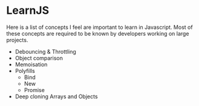 # LearnJS

Here is a list of concepts I feel are important to learn in Javascript. 
Most of these concepts are required to be known by developers working on large projects.

- Debouncing & Throttling
- Object comparison
- Memoisation
- Polyfills
  - Bind
  - New
  - Promise
- Deep cloning Arrays and Objects

